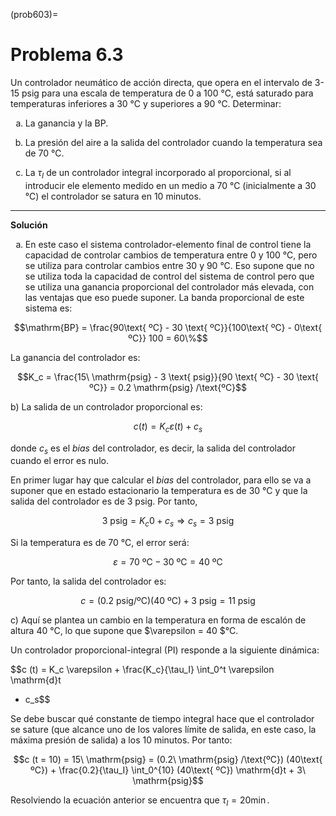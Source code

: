 (prob603)=
# Problema 6.3

<style type="text/css">
    ol { list-style-type: lower-alpha; }
</style>

Un controlador neumático de acción directa, que opera en el intervalo de 3-15 psig para una escala de temperatura de 0 a 100 ℃, está saturado para temperaturas inferiores a 30 ℃ y superiores a 90 ℃. Determinar:

1. La ganancia y la BP.

2. La presión del aire a la salida del controlador cuando la temperatura sea de 70 ℃.

3. La $\tau_I$ de un controlador integral incorporado al proporcional, si al introducir ele elemento medido en un medio a 70 ℃ (inicialmente a 30 ℃) el controlador se satura en 10 minutos.

---

**Solución**

1. En este caso el sistema controlador-elemento final de control tiene la capacidad de controlar cambios de temperatura entre 0 y 100 °C, pero se utiliza para controlar cambios entre 30 y 90 °C. Eso supone que no se utiliza toda la capacidad de control del sistema de control pero que se utiliza una ganancia proporcional del controlador más elevada, con las ventajas que eso puede suponer. La banda proporcional de este sistema es:

$$\mathrm{BP} = \frac{90\text{ ºC} - 30 \text{ ºC}}{100\text{ ºC} - 0\text{ ºC}} 100 = 60\%$$
   
La ganancia del controlador es:

$$K_c = \frac{15\ \mathrm{psig} - 3 \text{ psig}}{90 \text{ ºC} -   30 \text{ ºC}} = 0.2 \mathrm{psig} /\text{ºC}$$

b) La salida de un controlador proporcional es:

$$c (t) = K_c \varepsilon (t) + c_s$$

donde $c_s$ es el *bias* del controlador, es decir, la salida del controlador cuando el error es nulo.

En primer lugar hay que calcular el *bias* del controlador, para ello se va a suponer que en estado estacionario la temperatura es de 30 °C y que la salida del controlador es de 3 psig. Por tanto, 

$$3\ \mathrm{psig} = K_c 0 + c_s \Rightarrow c_s = 3\ \mathrm{psig}$$

Si la temperatura es de 70 °C, el error será:

$$\varepsilon = 70 \text{ ºC} - 30 \text{ ºC} = 40 \text{ ºC}$$

Por tanto, la salida del controlador es:

$$c = (0.2\ \mathrm{psig} /\text{ºC}) (40 \text{ ºC}) + 3\ \mathrm{psig} = 11\ \mathrm{psig}$$

c) Aquí se plantea un cambio en la temperatura en forma de escalón de
altura 40 °C, lo que supone que $\varepsilon = 40 $°C.

Un controlador proporcional-integral (PI) responde a la siguiente
dinámica:

$$c (t) = K_c \varepsilon + \frac{K_c}{\tau_I} \int_0^t \varepsilon \mathrm{d}t
   + c_s$$ 

Se debe buscar qué constante de tiempo integral hace que el controlador se sature (que alcance uno de los valores límite de salida, en este caso, la máxima presión de salida) a los 10 minutos. Por tanto:

$$c (t = 10) = 15\ \mathrm{psig} = (0.2\ \mathrm{psig} /\text{ºC}) (40\text{ ºC}) + \frac{0.2}{\tau_I} \int_0^{10} (40\text{ ºC}) \mathrm{d}t + 3\ \mathrm{psig}$$

Resolviendo la ecuación anterior se encuentra que $\tau_I = 20 \min$.